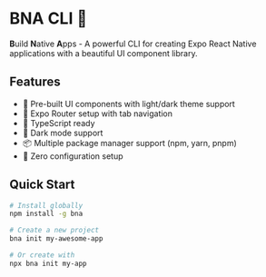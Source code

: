# BNA CLI 🚀

**B**uild **N**ative **A**pps - A powerful CLI for creating Expo React Native applications with a beautiful UI component library.

## Features

- 🎨 Pre-built UI components with light/dark theme support
- 📱 Expo Router setup with tab navigation
- 🎯 TypeScript ready
- 🌙 Dark mode support
- 📦 Multiple package manager support (npm, yarn, pnpm)
- 🚀 Zero configuration setup

## Quick Start

```bash
# Install globally
npm install -g bna

# Create a new project
bna init my-awesome-app

# Or create with
npx bna init my-app
```
